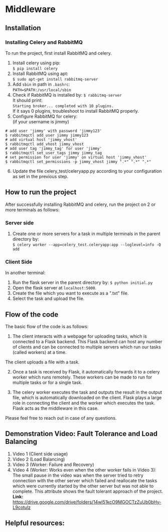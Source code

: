 # Middleware

## Installation

### Installing Celery and RabbitMQ  
To run the project, first install RabbitMQ and celery.   
1. Install celery using pip:      
`$ pip install celery`   
2. Install RabbitMQ using apt:   
`$ sudo apt-get install rabbitmq-server`
3. Add `sbin` in path in `.bashrc`:   
`PATH=$PATH:/usr/local/sbin`   
4. Check if RabbitMQ is installed by: 
`$ rabbitmq-server`   
It should print:   
`Starting broker... completed with 10 plugins.`   
If it says 0 plugins, troubleshoot to install RabbitMQ properly.   
5. Configure RabbitMQ for celery:   
(if your username is jimmy)   
```
# add user 'jimmy' with password 'jimmy123'
$ rabbitmqctl add_user jimmy jimmy123
# add virtual host 'jimmy_vhost'
$ rabbitmqctl add_vhost jimmy_vhost
# add user tag 'jimmy_tag' for user 'jimmy'
$ rabbitmqctl set_user_tags jimmy jimmy_tag
# set permission for user 'jimmy' on virtual host 'jimmy_vhost'
$ rabbitmqctl set_permissions -p jimmy_vhost jimmy ".*" ".*" ".*"
```
6. Update the file celery_test/celeryapp.py according to your configuration as set in the previous step.   

## How to run the project 

After successfully installing RabbitMQ and celery, run the project on 2 or more terminals as follows:  

### Server side
1. Create one or more servers for a task in multiple terminals in the parent directory by:    
`$ celery worker --app=celery_test.celeryapp:app --loglevel=info -Q add`     

### Client Side 
In another terminal:   
1. Run the flask server in the parent directory by:
`$ python initial.py`   
2. Open the flask server at `localhost:5000`. 
3. Create the file which you want to execute as a ".txt" file. 
4. Select the task and upload the file.   


## Flow of the code 

The basic flow of the code is as follows: 
1. The client interacts with a webpage for uploading tasks, which is connected to a Flask backend. This Flask backend can host any number of clients and can be connected to multiple servers which run our tasks (called workers) at a time.   

The client uploads a file with a task.    

2. Once a task is received by Flask, it automatically forwards it to a celery worker which runs remotely. These workers can be made to run for multiple tasks or for a single task.    

3. The celery worker executes the task and outputs the result in the output file, which is automatically downloaded on the client. Flask plays a large role in connecting the client and the worker which executes the task. Flask acts as the middleware in this case.    

Please feel free to reach out in case of any questions.    

## Demonstration Video: Fault Tolerance and Load Balancing 
1.  Video 1 (Client side usage)
2. Video 2 (Load Balancing)
3. Video 3 (Worker: Failure and Recovery)
4. Video 4 (Worker: Works even when the other worker fails in Video 3):  
The small pause in the video was when the server tried to retry connection with the other server which failed and reallocate the tasks which were currently started by the other server but was not able to complete. This attribute shows the fault tolerant approach of the project. 
**Link:** https://drive.google.com/drive/folders/14wI51kcO9MGOCTzZuUb0bHy-L9cotulz

## Helpful resources:    
[1]: https://avilpage.com/2014/11/scaling-celery-sending-tasks-to-remote.html   
[2]: http://docs.celeryproject.org/   
[3]: https://www.rabbitmq.com/documentation.html   
[4]: http://flask.pocoo.org/docs/1.0/   
